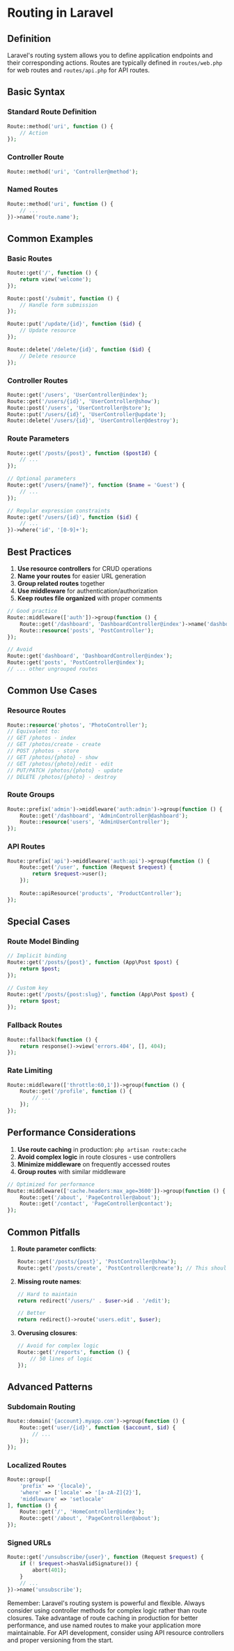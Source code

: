 # Routing in Laravel

## Definition
Laravel's routing system allows you to define application endpoints and their corresponding actions. Routes are typically defined in `routes/web.php` for web routes and `routes/api.php` for API routes.

## Basic Syntax

### Standard Route Definition
```php
Route::method('uri', function () {
    // Action
});
```

### Controller Route
```php
Route::method('uri', 'Controller@method');
```

### Named Routes
```php
Route::method('uri', function () {
    // ...
})->name('route.name');
```

## Common Examples

### Basic Routes
```php
Route::get('/', function () {
    return view('welcome');
});

Route::post('/submit', function () {
    // Handle form submission
});

Route::put('/update/{id}', function ($id) {
    // Update resource
});

Route::delete('/delete/{id}', function ($id) {
    // Delete resource
});
```

### Controller Routes
```php
Route::get('/users', 'UserController@index');
Route::get('/users/{id}', 'UserController@show');
Route::post('/users', 'UserController@store');
Route::put('/users/{id}', 'UserController@update');
Route::delete('/users/{id}', 'UserController@destroy');
```

### Route Parameters
```php
Route::get('/posts/{post}', function ($postId) {
    // ...
});

// Optional parameters
Route::get('/users/{name?}', function ($name = 'Guest') {
    // ...
});

// Regular expression constraints
Route::get('/users/{id}', function ($id) {
    // ...
})->where('id', '[0-9]+');
```

## Best Practices

1. **Use resource controllers** for CRUD operations
2. **Name your routes** for easier URL generation
3. **Group related routes** together
4. **Use middleware** for authentication/authorization
5. **Keep routes file organized** with proper comments

```php
// Good practice
Route::middleware(['auth'])->group(function () {
    Route::get('/dashboard', 'DashboardController@index')->name('dashboard');
    Route::resource('posts', 'PostController');
});

// Avoid
Route::get('dashboard', 'DashboardController@index');
Route::get('posts', 'PostController@index');
// ... other ungrouped routes
```

## Common Use Cases

### Resource Routes
```php
Route::resource('photos', 'PhotoController');
// Equivalent to:
// GET /photos - index
// GET /photos/create - create
// POST /photos - store
// GET /photos/{photo} - show
// GET /photos/{photo}/edit - edit
// PUT/PATCH /photos/{photo} - update
// DELETE /photos/{photo} - destroy
```

### Route Groups
```php
Route::prefix('admin')->middleware('auth:admin')->group(function () {
    Route::get('/dashboard', 'AdminController@dashboard');
    Route::resource('users', 'AdminUserController');
});
```

### API Routes
```php
Route::prefix('api')->middleware('auth:api')->group(function () {
    Route::get('/user', function (Request $request) {
        return $request->user();
    });
    
    Route::apiResource('products', 'ProductController');
});
```

## Special Cases

### Route Model Binding
```php
// Implicit binding
Route::get('/posts/{post}', function (App\Post $post) {
    return $post;
});

// Custom key
Route::get('/posts/{post:slug}', function (App\Post $post) {
    return $post;
});
```

### Fallback Routes
```php
Route::fallback(function () {
    return response()->view('errors.404', [], 404);
});
```

### Rate Limiting
```php
Route::middleware(['throttle:60,1'])->group(function () {
    Route::get('/profile', function () {
        // ...
    });
});
```

## Performance Considerations

1. **Use route caching** in production: `php artisan route:cache`
2. **Avoid complex logic** in route closures - use controllers
3. **Minimize middleware** on frequently accessed routes
4. **Group routes** with similar middleware

```php
// Optimized for performance
Route::middleware(['cache.headers:max_age=3600'])->group(function () {
    Route::get('/about', 'PageController@about');
    Route::get('/contact', 'PageController@contact');
});
```

## Common Pitfalls

1. **Route parameter conflicts**:
   ```php
   Route::get('/posts/{post}', 'PostController@show');
   Route::get('/posts/create', 'PostController@create'); // This should come before the {post} route
   ```

2. **Missing route names**:
   ```php
   // Hard to maintain
   return redirect('/users/' . $user->id . '/edit');
   
   // Better
   return redirect()->route('users.edit', $user);
   ```

3. **Overusing closures**:
   ```php
   // Avoid for complex logic
   Route::get('/reports', function () {
       // 50 lines of logic
   });
   ```

## Advanced Patterns

### Subdomain Routing
```php
Route::domain('{account}.myapp.com')->group(function () {
    Route::get('user/{id}', function ($account, $id) {
        // ...
    });
});
```

### Localized Routes
```php
Route::group([
    'prefix' => '{locale}',
    'where' => ['locale' => '[a-zA-Z]{2}'],
    'middleware' => 'setlocale'
], function () {
    Route::get('/', 'HomeController@index');
    Route::get('/about', 'PageController@about');
});
```

### Signed URLs
```php
Route::get('/unsubscribe/{user}', function (Request $request) {
    if (! $request->hasValidSignature()) {
        abort(401);
    }
    // ...
})->name('unsubscribe');
```

Remember: Laravel's routing system is powerful and flexible. Always consider using controller methods for complex logic rather than route closures. Take advantage of route caching in production for better performance, and use named routes to make your application more maintainable. For API development, consider using API resource controllers and proper versioning from the start.
